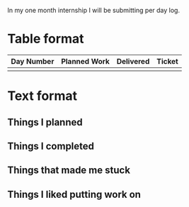 In my one month internship I will be submitting per day log.

# Table format
| Day Number  |  Planned Work | Delivered| Ticket |
|---|---|---|---|
|   |   |   |   |


# Text format

## Things I planned

## Things I completed

## Things that made me stuck

## Things I liked putting work on 
